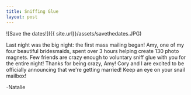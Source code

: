 ```yaml
---
title: Sniffing Glue
layout: post
---
```


![Save the dates!]({{ site.url}}/assets/savethedates.JPG)

Last night was the big night: the first mass mailing began!  Amy, one of my four beautiful bridesmaids, spent over 3 hours helping create 130 photo magnets.  Few friends are crazy enough to voluntary sniff glue with you for the entire night!  Thanks for being crazy, Amy!  Cory and I are excited to be officially announcing that we're getting married!  Keep an eye on your snail mailbox!

-Natalie
